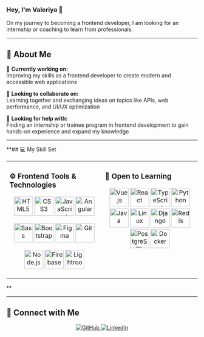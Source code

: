 ### Hey, I'm Valeriya 👋  
On my journey to becoming a frontend developer, I am looking for an internship or coaching to learn from professionals.

---

## 💫 About Me
🔭 **Currently working on:**  
Improving my skills as a frontend developer to create modern and accessible web applications

👯 **Looking to collaborate on:**  
Learning together and exchanging ideas on topics like APIs, web performance, and UI/UX optimization

🤝 **Looking for help with:**  
Finding an internship or trainee program in frontend development to gain hands-on experience and expand my knowledge

---

**## 💻 My Skill Set

<table><tr><td valign="top" width="50%">

### ⚙️ Frontend Tools & Technologies  
<div align="center">  
<!-- Sehr häufig genutzt -->
<a href="https://developer.mozilla.org/en-US/docs/Web/HTML" target="_blank"><img src="https://profilinator.rishav.dev/skills-assets/html5-original-wordmark.svg" alt="HTML5" height="50" /></a>
<a href="https://www.w3schools.com/css/" target="_blank"><img src="https://profilinator.rishav.dev/skills-assets/css3-original-wordmark.svg" alt="CSS3" height="50" /></a>
<a href="https://www.javascript.com/" target="_blank"><img src="https://profilinator.rishav.dev/skills-assets/javascript-original.svg" alt="JavaScript" height="50" /></a>
<a href="https://angular.io/" target="_blank"><img src="https://profilinator.rishav.dev/skills-assets/angularjs-original.svg" alt="Angular" height="50" /></a>

<!-- Mittlere Relevanz -->
<a href="https://sass-lang.com/" target="_blank"><img src="https://profilinator.rishav.dev/skills-assets/sass-original.svg" alt="Sass" height="50" /></a>
<a href="https://getbootstrap.com/" target="_blank"><img src="https://profilinator.rishav.dev/skills-assets/bootstrap-plain.svg" alt="Bootstrap" height="50" /></a>
<a href="https://www.figma.com/" target="_blank"><img src="https://profilinator.rishav.dev/skills-assets/figma-icon.svg" alt="Figma" height="50" /></a>
<a href="https://github.com/" target="_blank"><img src="https://profilinator.rishav.dev/skills-assets/git-scm-icon.svg" alt="Git" height="50" /></a>

<!-- Weniger häufig genutzt -->
<a href="https://nodejs.org/" target="_blank"><img src="https://profilinator.rishav.dev/skills-assets/nodejs-original-wordmark.svg" alt="Node.js" height="50" /></a>
<a href="https://firebase.google.com/" target="_blank"><img src="https://profilinator.rishav.dev/skills-assets/firebase.png" alt="Firebase" height="50" /></a>
<a href="https://www.adobe.com/products/photoshop-lightroom.html" target="_blank"><img src="https://profilinator.rishav.dev/skills-assets/lightroom.png" alt="Lightroom" height="50" /></a>
</div>

</td><td valign="top" width="50%">

### 🌱 Open to Learning  
<div align="center">  
<a href="https://vuejs.org/" target="_blank"><img src="https://profilinator.rishav.dev/skills-assets/vuejs-original-wordmark.svg" alt="Vue.js" height="50" /></a>  
<a href="https://reactjs.org/" target="_blank"><img src="https://profilinator.rishav.dev/skills-assets/react-original-wordmark.svg" alt="React" height="50" /></a>  
<a href="https://www.typescriptlang.org/" target="_blank"><img src="https://profilinator.rishav.dev/skills-assets/typescript-original.svg" alt="TypeScript" height="50" /></a>  
<a href="https://www.python.org/" target="_blank"><img src="https://profilinator.rishav.dev/skills-assets/python-original.svg" alt="Python" height="50" /></a>  
<a href="https://www.java.com/" target="_blank"><img src="https://profilinator.rishav.dev/skills-assets/java-original-wordmark.svg" alt="Java" height="50" /></a>  
<a href="https://www.linux.org/" target="_blank"><img src="https://profilinator.rishav.dev/skills-assets/linux-original.svg" alt="Linux" height="50" /></a>  
<a href="https://www.djangoproject.com/" target="_blank"><img src="https://profilinator.rishav.dev/skills-assets/django-original.svg" alt="Django" height="50" /></a>  
<a href="https://redis.io/" target="_blank"><img src="https://profilinator.rishav.dev/skills-assets/redis-original-wordmark.svg" alt="Redis" height="50" /></a>  
<a href="https://www.postgresql.org/" target="_blank"><img src="https://profilinator.rishav.dev/skills-assets/postgresql-original-wordmark.svg" alt="PostgreSQL" height="50" /></a>  
<a href="https://www.docker.com/" target="_blank"><img src="https://profilinator.rishav.dev/skills-assets/docker-original-wordmark.svg" alt="Docker" height="50" /></a>  
</div>

</td></tr></table>**

---

## 🤝 Connect with Me  
<div align="center">
<a href="https://github.com/StangeArel" target="_blank">
<img src="https://img.shields.io/badge/github-%2324292e.svg?&style=for-the-badge&logo=github&logoColor=white" alt="GitHub" />
</a>
<a href="https://www.linkedin.com/in/valeriya-stange-a38a69170/" target="_blank">
<img src="https://img.shields.io/badge/linkedin-%231E77B5.svg?&style=for-the-badge&logo=linkedin&logoColor=white" alt="LinkedIn" />
</a>  
</div>  
